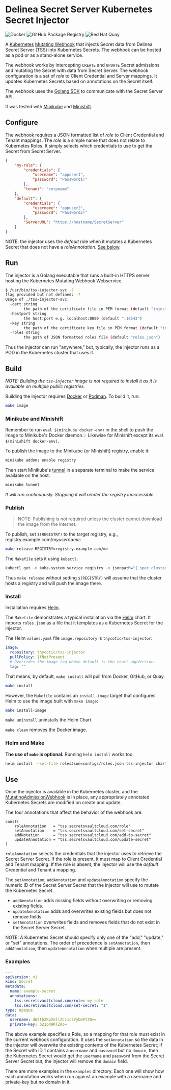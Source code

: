 # Delinea Secret Server Kubernetes Secret Injector

![Docker](https://github.com/DelineaXPM/tss-k8s/workflows/Docker/badge.svg)
![GitHub Package Registry](https://github.com/DelineaXPM/tss-k8s/workflows/GitHub%20Package%20Registry/badge.svg)
![Red Hat Quay](https://github.com/DelineaXPM/tss-k8s/workflows/Red%20Hat%20Quay/badge.svg)

A [Kubernetes](https://kubernetes.io/)
[Mutating Webhook](https://kubernetes.io/docs/reference/access-authn-authz/extensible-admission-controllers/#admission-webhooks)
that injects Secret data from Delinea Secret Server (TSS) into Kubernetes Secrets.
The webhook can be hosted as a pod or as a stand-alone service.

The webhook works by intercepting `CREATE` and `UPDATE` Secret admissions and mutating the Secret with data from Secret Server.
The webhook configuration is a set of _role_ to Client Credential and Server mappings.
It updates Kubernetes Secrets based on annotations on the Secret itself.

The webhook uses the [Golang SDK](https://github.com/DelineaXPM/tss-sdk-go) to communicate with the Secret Server API.

It was tested with [Minikube](https://minikube.sigs.k8s.io/) and [Minishift](https://docs.okd.io/3.11/minishift/index.html).

## Configure

The webhook requires a JSON formatted list of _role_ to Client Credential and Tenant mappings.
The _role_ is a simple name that does not relate to Kubernetes Roles.
It simply selects which credentials to use to get the Secret from Secret Server.

```json
{
    "my-role": {
        "credentials": {
            "username": "appuser1",
            "password": "Password1!"
        },
        "tenant": "corpname"
    },
    "default": {
        "credentials": {
            "username": "appuser2",
            "password": "Password2!"
        },
        "ServerURL": "https://hostname/SecretServer"
    }
}
```

NOTE: the injector uses the _default_ role when it mutates a Kubernetes Secret that does not have a _roleAnnotation_.
[See below](#use).

## Run

The injector is a Golang executable that runs a built-in HTTPS server hosting the Kubernetes Mutating Webhook Webservice.

```bash
$ /usr/bin/tss-injector-svc -?
flag provided but not defined: -?
Usage of ./tss-injector-svc:
  -cert string
        the path of the certificate file in PEM format (default "injector.pem")
  -hostport string
        the host:port e.g. localhost:8080 (default ":18543")
  -key string
        the path of the certificate key file in PEM format (default "injector.key")
  -roles string
        the path of JSON formatted roles file (default "roles.json")
```

Thus the injector can run "anywhere," but, typically, the injector runs as a POD in the Kubernetes cluster that uses it.

## Build

_NOTE: Building the `tss-injector` image is not required to install it as it is available on multiple public registries._

Building the injector requires [Docker](https://www.docker.com/) or [Podman](https://podman.io/). To build it, run:

```sh
make image
```

### Minikube and Minishift

Remember to run `eval $(minikube docker-env)` in the shell to push the image to Minikube's Docker daemon.💡
Likewise for Minishift except its `eval $(minishift docker-env)`.

To publish the image to the Minikube (or Minishift) registry, enable it:

```sh
minikube addons enable registry
```

Then start Minikube's [tunnel](https://minikube.sigs.k8s.io/docs/commands/tunnel/) in a separate terminal to make the service available on the host.

```sh
minikube tunnel
```

_It will run continuously. Stopping it will render the registry inaccessible._

### Publish

> NOTE: Publishing is _not_ required unless the cluster cannot download the image from the internet.

To publish, set `$(REGISTRY)` to the target registry, e.g., registry.example.com/_myusername_:

```sh
make release REGISTRY=registry.example.com/me
```

The `Makefile` sets it using `kubectl`:

```sh
kubectl get -n kube-system service registry -o jsonpath="{.spec.clusterIP}{':'}{.spec.ports[0].port}"
```

Thus `make release` without setting `$(REGISTRY)` will assume that the cluster hosts a registry and will push the image there.

### Install

Installation requires [Helm](https://helm.sh).

The `Makefile` demonstrates a typical installation via the [Helm](https://helm.sh/) chart.
It imports `roles.json` as a file that it templates as a Kubernetes Secret for the injector.

The Helm `values.yaml` file `image.repository` is `thycotic/tss-injector`:

```yaml
image:
  repository: thycotic/tss-injector
  pullPolicy: IfNotPresent
  # Overrides the image tag whose default is the chart appVersion.
  tag: ""
```

That means, by default, `make install` will pull from Docker, GitHub, or Quay.

```sh
make install
```

However, the `Makefile` contains an `install-image` target that configures Helm to use the image built with `make image`:

```sh
make install-image
```

`make uninstall` uninstalls the Helm Chart.

`make clean` removes the Docker image.

### Helm and Make

__The use of `make` is optional.__ Running `helm install` works too:

```sh
helm install --set-file rolesJson=configs/roles.json tss-injector charts/tss-injector
```

## Use

Once the injector is available in the Kubernetes cluster, and the
[MutatingAdmissionWebhook](https://kubernetes.io/docs/reference/access-authn-authz/admission-controllers/#mutatingadmissionwebhook)
is in place, any appropriately annotated Kubernetes Secrets are modified on create and update.

The four annotations that affect the behavior of the webhook are:

```golang
const(
    roleAnnotation   = "tss.secretsvaultcloud.com/role"
    setAnnotation    = "tss.secretsvaultcloud.com/set-secret"
    addNotation      = "tss.secretsvaultcloud.com/add-to-secret"
    updateAnnotation = "tss.secretsvaultcloud.com/update-secret"
)
```

`roleAnnotation` selects the credentials that the injector uses to retrieve the Secret Server Secret.
If the role is present, it must map to Client Credential and Tenant mapping.
If the role is absent, the injector will use the _default_ Credential and Tenant a mapping.

The `setAnnotation`, `addAnnotation` and `updateAnnotation` specify the numeric ID of
the Secret Server Secret that the injector will use to mutate the Kubernetes Secret.

* `addAnnotation` adds missing fields without overwriting or removing existing fields.
* `updateAnnotation` adds and overwrites existing fields but does not remove fields.
* `setAnnotation` overwrites fields and removes fields that do not exist in the Secret Server Secret.

NOTE: A Kubernetes Secret should specify only one of the "add," "update," or "set" annotations.
The order of precedence is `setAnnotation`, then `addAnnotation`, then `updateAnnotation` when multiple are present.

### Examples

```yaml
---
apiVersion: v1
kind: Secret
metadata:
  name: example-secret
  annotations:
    tss.secretsvaultcloud.com/role: my-role
    tss.secretsvaultcloud.com/set-secret: "1"
type: Opaque
data:
  username: dW5tb2RpZmllZC11c2VybmFtZQ==
  private-key: b21pdHRlZAo=
```

The above example specifies a Role, so a mapping for that role must exist in the
current webhook configuration. It uses the `setAnnotation` so the data in the
injector will overwrite the existing contents of the Kubernetes Secret;
if the Secret with ID 1 contains a `username` and `password` but no `domain`, then the Kubernetes Secret would get the `username` and
`password` from the Secret Server Secret but, the injector will remove the `domain` field.

There are more examples in the `examples` directory. Each one will show
how each annotation works when run against an example with a username and
private-key but no domain in it.
